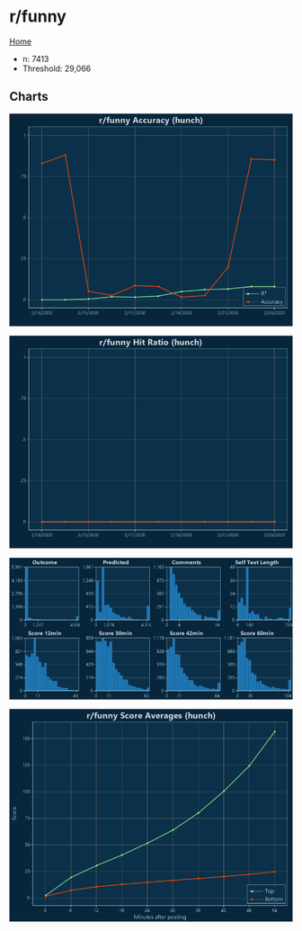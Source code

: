 # r/funny

[Home](../index.md)

* n: 7413
* Threshold: 29,066

## Charts

![r/funny R² (hunch)](../images/hunch_funny_Accuracy.png "r/funny R² (hunch)")

![r/funny Hit Ratio (hunch)](../images/hunch_funny_HitRatio.png "r/funny Hit Ratio (hunch)")

![r/funny Distributions (hunch)](../images/hunch_funny_Distributions.png "r/funny Distributions (hunch)")

![r/funny Score Averages (hunch)](../images/hunch_funny_Scores.png "r/funny Score Averages (hunch)")

